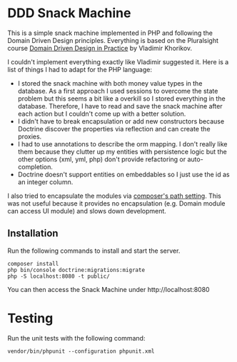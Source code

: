 # DDD Snack Machine

This is a simple snack machine implemented in PHP and following the Domain Driven Design
principles. Everything is based on the Pluralsight course 
[Domain Driven Design in Practice](https://www.pluralsight.com/courses/domain-driven-design-in-practice)
by Vladimir Khorikov.

I couldn't implement everything exactly like Vladimir suggested it. Here is a list of 
things I had to adapt for the PHP language:

- I stored the snack machine with both money value types in the database. As a first 
approach I used sessions to overcome the state problem but this seems a bit like a overkill
so I stored everything in the database. Therefore, I have to read and save the snack machine
after each action but I couldn't come up with a better solution.
- I didn't have to break encapsulation or add new constructors because Doctrine discover
the properties via reflection and can create the proxies.
- I had to use annotations to describe the orm mapping. I don't really like them because they
clutter up my entities with persistence logic but the other options (xml, yml, php) don't provide
refactoring or auto-completion.
- Doctrine doesn't support entities on embeddables so I just use the id as an integer column.

I also tried to encapsulate the modules via [composer's path setting](https://getcomposer.org/doc/05-repositories.md#path). This was not useful
because it provides no encapsulation (e.g. Domain module can access UI module) and slows
down development.

## Installation

Run the following commands to install and start the server.
```
composer install
php bin/console doctrine:migrations:migrate
php -S localhost:8080 -t public/
```
You can then access the Snack Machine under http://localhost:8080

# Testing

Run the unit tests with the following command:
```
vendor/bin/phpunit --configuration phpunit.xml
```